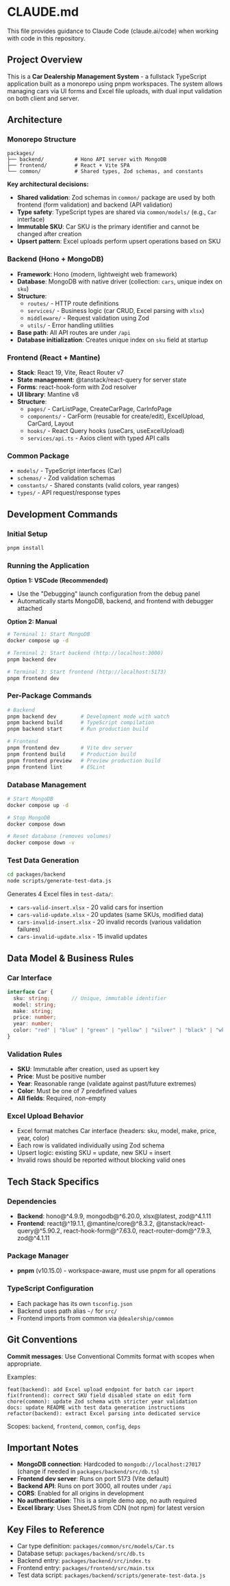 # CLAUDE.md

This file provides guidance to Claude Code (claude.ai/code) when working with code in this repository.

## Project Overview

This is a **Car Dealership Management System** - a fullstack TypeScript application built as a monorepo using pnpm workspaces. The system allows managing cars via UI forms and Excel file uploads, with dual input validation on both client and server.

## Architecture

### Monorepo Structure

```
packages/
├── backend/          # Hono API server with MongoDB
├── frontend/         # React + Vite SPA
└── common/           # Shared types, Zod schemas, and constants
```

**Key architectural decisions:**
- **Shared validation**: Zod schemas in `common/` package are used by both frontend (form validation) and backend (API validation)
- **Type safety**: TypeScript types are shared via `common/models/` (e.g., `Car` interface)
- **Immutable SKU**: Car SKU is the primary identifier and cannot be changed after creation
- **Upsert pattern**: Excel uploads perform upsert operations based on SKU

### Backend (Hono + MongoDB)

- **Framework**: Hono (modern, lightweight web framework)
- **Database**: MongoDB with native driver (collection: `cars`, unique index on `sku`)
- **Structure**:
  - `routes/` - HTTP route definitions
  - `services/` - Business logic (car CRUD, Excel parsing with `xlsx`)
  - `middleware/` - Request validation using Zod
  - `utils/` - Error handling utilities
- **Base path**: All API routes are under `/api`
- **Database initialization**: Creates unique index on `sku` field at startup

### Frontend (React + Mantine)

- **Stack**: React 19, Vite, React Router v7
- **State management**: @tanstack/react-query for server state
- **Forms**: react-hook-form with Zod resolver
- **UI library**: Mantine v8
- **Structure**:
  - `pages/` - CarListPage, CreateCarPage, CarInfoPage
  - `components/` - CarForm (reusable for create/edit), ExcelUpload, CarCard, Layout
  - `hooks/` - React Query hooks (useCars, useExcelUpload)
  - `services/api.ts` - Axios client with typed API calls

### Common Package

- `models/` - TypeScript interfaces (Car)
- `schemas/` - Zod validation schemas
- `constants/` - Shared constants (valid colors, year ranges)
- `types/` - API request/response types

## Development Commands

### Initial Setup
```bash
pnpm install
```

### Running the Application

**Option 1: VSCode (Recommended)**
- Use the "Debugging" launch configuration from the debug panel
- Automatically starts MongoDB, backend, and frontend with debugger attached

**Option 2: Manual**
```bash
# Terminal 1: Start MongoDB
docker compose up -d

# Terminal 2: Start backend (http://localhost:3000)
pnpm backend dev

# Terminal 3: Start frontend (http://localhost:5173)
pnpm frontend dev
```

### Per-Package Commands

```bash
# Backend
pnpm backend dev        # Development mode with watch
pnpm backend build      # TypeScript compilation
pnpm backend start      # Run production build

# Frontend
pnpm frontend dev       # Vite dev server
pnpm frontend build     # Production build
pnpm frontend preview   # Preview production build
pnpm frontend lint      # ESLint
```

### Database Management

```bash
# Start MongoDB
docker compose up -d

# Stop MongoDB
docker compose down

# Reset database (removes volumes)
docker compose down -v
```

### Test Data Generation

```bash
cd packages/backend
node scripts/generate-test-data.js
```

Generates 4 Excel files in `test-data/`:
- `cars-valid-insert.xlsx` - 20 valid cars for insertion
- `cars-valid-update.xlsx` - 20 updates (same SKUs, modified data)
- `cars-invalid-insert.xlsx` - 20 invalid records (various validation failures)
- `cars-invalid-update.xlsx` - 15 invalid updates

## Data Model & Business Rules

### Car Interface
```typescript
interface Car {
  sku: string;       // Unique, immutable identifier
  model: string;
  make: string;
  price: number;
  year: number;
  color: "red" | "blue" | "green" | "yellow" | "silver" | "black" | "white";
}
```

### Validation Rules
- **SKU**: Immutable after creation, used as upsert key
- **Price**: Must be positive number
- **Year**: Reasonable range (validate against past/future extremes)
- **Color**: Must be one of 7 predefined values
- **All fields**: Required, non-empty

### Excel Upload Behavior
- Excel format matches Car interface (headers: sku, model, make, price, year, color)
- Each row is validated individually using Zod schema
- Upsert logic: existing SKU = update, new SKU = insert
- Invalid rows should be reported without blocking valid ones

## Tech Stack Specifics

### Dependencies
- **Backend**: hono@^4.9.9, mongodb@^6.20.0, xlsx@latest, zod@^4.1.11
- **Frontend**: react@^19.1.1, @mantine/core@^8.3.2, @tanstack/react-query@^5.90.2, react-hook-form@^7.63.0, react-router-dom@^7.9.3, zod@^4.1.11

### Package Manager
- **pnpm** (v10.15.0) - workspace-aware, must use pnpm for all operations

### TypeScript Configuration
- Each package has its own `tsconfig.json`
- Backend uses path alias `~/` for `src/`
- Frontend imports from common via `@dealership/common`

## Git Conventions

**Commit messages**: Use Conventional Commits format with scopes when appropriate.

Examples:
```
feat(backend): add Excel upload endpoint for batch car import
fix(frontend): correct SKU field disabled state on edit form
chore(common): update Zod schema with stricter year validation
docs: update README with test data generation instructions
refactor(backend): extract Excel parsing into dedicated service
```

Scopes: `backend`, `frontend`, `common`, `config`, `deps`

## Important Notes

- **MongoDB connection**: Hardcoded to `mongodb://localhost:27017` (change if needed in `packages/backend/src/db.ts`)
- **Frontend dev server**: Runs on port 5173 (Vite default)
- **Backend API**: Runs on port 3000, all routes under `/api`
- **CORS**: Enabled for all origins in development
- **No authentication**: This is a simple demo app, no auth required
- **Excel library**: Uses SheetJS from CDN (not npm) for latest version

## Key Files to Reference

- Car type definition: `packages/common/src/models/Car.ts`
- Database setup: `packages/backend/src/db.ts`
- Backend entry: `packages/backend/src/index.ts`
- Frontend entry: `packages/frontend/src/main.tsx`
- Test data script: `packages/backend/scripts/generate-test-data.js`
